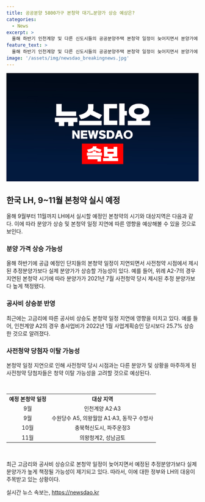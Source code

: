 ```yaml
---
title: 공공분양 5800가구 본청약 대기…분양가 상승 예상은?
categories:
  - News
excerpt: >
  올해 하반기 인천계양 및 다른 신도시들의 공공분양주택 본청약 일정이 늦어지면서 분양가에 영향을 미칠 것으로 예상되고 있습니다. 사전청약 당첨자들은 기존 추정분양가에 비해 실제 분양가가 더 올라갈 것으로 우려되고 있으며, 일부는 본청약을 기다리는 동안 추가비용이 증가할 것으로 판단해 청약여부를 결정할 것으로 보입니다. 공공분양의 경우에도 민간 아파트 대비 적은 상승폭을 나타낼 것으로 전망되지만, 이에 따른 비용은 LH의 부담으로 돌아갈 것으로 보입니다. 한편, 3기 신도시의 경우에는 입주 시기가 지연될 경우 충분한 보상책이 고려돼야 할 것으로 지적되고 있습니다.
feature_text: >
  올해 하반기 인천계양 및 다른 신도시들의 공공분양주택 본청약 일정이 늦어지면서 분양가에 영향을 미칠 것으로 예상되고 있습니다. 사전청약 당첨자들은 기존 추정분양가에 비해 실제 분양가가 더 올라갈 것으로 우려되고 있으며, 일부는 본청약을 기다리는 동안 추가비용이 증가할 것으로 판단해 청약여부를 결정할 것으로 보입니다. 공공분양의 경우에도 민간 아파트 대비 적은 상승폭을 나타낼 것으로 전망되지만, 이에 따른 비용은 LH의 부담으로 돌아갈 것으로 보입니다. 한편, 3기 신도시의 경우에는 입주 시기가 지연될 경우 충분한 보상책이 고려돼야 할 것으로 지적되고 있습니다.
image: '/assets/img/newsdao_breakingnews.jpg'
---
```


<p><img src="/assets/img/newsdao_breakingnews.jpg" alt="bookingtag 속보" /></p>

<h2 data-ke-size="size26">한국 LH, 9~11월 본청약 실시 예정</h2>

<p data-ke-size="size16">올해 9월부터 11월까지 LH에서 실시할 예정인 본청약의 시기와 대상지역은 다음과 같다. 이에 따라 분양가 상승 및 본청약 일정 지연에 따른 영향을 예상해볼 수 있을 것으로 보인다.</p>

<h3><b>분양 가격 상승 가능성</b></h3>

<p data-ke-size="size16">올해 하반기에 공급 예정인 단지들의 본청약 일정이 지연되면서 사전청약 시점에서 제시된 추정분양가보다 실제 분양가가 상승할 가능성이 있다. 예를 들어, 위례 A2-7의 경우 지연된 본청약 시기에 따라 분양가가 2021년 7월 사전청약 당시 제시된 추정 분양가보다 높게 책정됐다.</p>

<h3><b>공사비 상승분 반영</b></h3>

<p data-ke-size="size16">최근에는 고금리에 따른 공사비 상승도 본청약 일정 지연에 영향을 미치고 있다. 예를 들어, 인천계양 A2의 경우 총사업비가 2022년 1월 사업계획승인 당시보다 25.7% 상승한 것으로 알려졌다.</p>

<h3><b>사전청약 당첨자 이탈 가능성</b></h3>

<p data-ke-size="size16">본청약 일정 지연으로 인해 사전청약 당시 시점과는 다른 분양가 및 상황을 마주하게 된 사전청약 당첨자들은 청약 이탈 가능성을 고려할 것으로 예상된다.</p>

<p data-ke-size="size16">&nbsp;</p>

<table>
    <tbody>
        <tr>
            <td style="text-align: center; height: 17px;"><b>예정 본청약 일정</b></td>
            <td style="text-align: center; height: 17px;"><b>대상 지역</b></td>
        </tr>
        <tr>
            <td style="text-align: center; height: 17px;">9월</td>
            <td style="text-align: center; height: 17px;">인천계양 A2·A3</td>
        </tr>
        <tr>
            <td style="text-align: center; height: 17px;">9월</td>
            <td style="text-align: center; height: 17px;">수원당수 A5, 의왕월암 A1·A3, 동작구 수방사</td>
        </tr>
        <tr>
            <td style="text-align: center; height: 17px;">10월</td>
            <td style="text-align: center; height: 17px;">충북혁신도시, 파주운정3</td>
        </tr>
        <tr>
            <td style="text-align: center; height: 17px;">11월</td>
            <td style="text-align: center; height: 17px;">의왕청계2, 성남금토</td>
        </tr>
    </tbody>
</table>

<p data-ke-size="size16">&nbsp;</p>

<p data-ke-size="size16">최근 고금리와 공사비 상승으로 본청약 일정이 늦어지면서 예정된 추정분양가보다 실제 분양가가 높게 책정될 가능성이 제기되고 있다. 따라서, 이에 대한 정부와 LH의 대응이 주목받고 있는 상황이다.</p>
실시간 뉴스 속보는, <a href="https://newsdao.kr" rel="dofollow">https://newsdao.kr</a>


